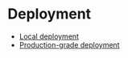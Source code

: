# Deployment

* [Local deployment][local]
* [Production-grade deployment][production]

[local]: local/index.md
[production]: production/index.md
